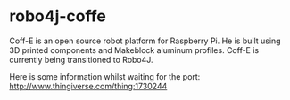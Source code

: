 # robo4j-coffe
Coff-E is an open source robot platform for Raspberry Pi. He is built using 3D printed components and Makeblock aluminum profiles.
Coff-E is currently being transitioned to Robo4J.

Here is some information whilst waiting for the port:
http://www.thingiverse.com/thing:1730244
